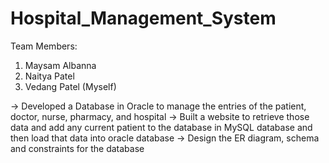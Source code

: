# Hospital_Management_System

Team Members:

1. Maysam Albanna
2. Naitya Patel
3. Vedang Patel (Myself)

-> Developed a Database in Oracle to manage the entries of the patient, doctor, nurse, pharmacy, and hospital
-> Built a website to retrieve those data and add any current patient to the database in MySQL database and then load that data into oracle database
-> Design the ER diagram, schema and constraints for the database

